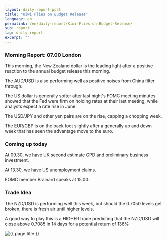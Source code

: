 ```yaml
---
layout: daily-report-post
title: "Kiwi Flies on Budget Release"
language: en
permalink: /en/daily-report/Kiwi-Flies-on-Budget-Release/
sub: report
tag: daily-report
excerpt: ""
---
```

### Morning Report: 07.00 London

This morning, the New Zealand dollar is the leading light after a positive reaction to the annual budget release this morning. 

The AUD/USD is also performing well as positive noises from China filter through. 

The US dollar is generally softer after last night's FOMC meeting minutes showed that the Fed were firm on holding rates at their last meeting, while analysts expect a rate rise in June. 

The USD/JPY and other yen pairs are on the rise, capping a chopping week. 

The EUR/GBP is on the back foot slightly after a generally up and down week that has seen the advantage move to the euro. 

### Coming up today

At 09.30, we have UK second estimate GPD and preliminary business investment. 

At 13.30, we have US unemployment claims. 

FOMC member Brainard speaks at 15.00. 

### Trade Idea

The NZD/USD is performing well this week, but should the 0.7050 levels get broken, there is fresh air until higher levels.

A good way to play this is a HIGHER trade predicting that the NZD/USD will close above 0.7085 in 14 days for a potential return of 136%

<p><img src="{{ "/assets/images/daily-report/2017-05-25_07-27-11.jpg" | relative_url }}" alt="{{ page.title }}" title="{{ page.title }}"></p>